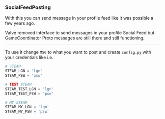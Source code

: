 ### SocialFeedPosting

With this you can send message in your profile feed like it was possible a few years ago.

Valve removed interface to send messages in your profile Social Feed 
but GameCoordinator Proto messages are still there and still functioning. 

---

To use it change `MSG` to what you want to post 
and create `config.py` with your credentials like i.e.

```py
# STEAM
STEAM_LGN = 'lgn'
STEAM_PSW = 'psw'

# TEST STEAM
STEAM_TEST_LGN = 'lgn'
STEAM_TEST_PSW = 'psw'

# MY STEAM
STEAM_MY_LGN = 'lgn'
STEAM_MY_PSW = 'psw'
```